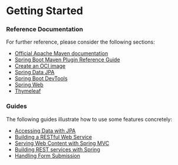 # Getting Started

### Reference Documentation
For further reference, please consider the following sections:

* [Official Apache Maven documentation](https://maven.apache.org/guides/index.html)
* [Spring Boot Maven Plugin Reference Guide](https://docs.spring.io/spring-boot/docs/3.1.5.RELEASE/maven-plugin/reference/html/)
* [Create an OCI image](https://docs.spring.io/spring-boot/docs/3.1.5.RELEASE/maven-plugin/reference/html/#build-image)
* [Spring Data JPA](https://docs.spring.io/spring-boot/docs/3.1.5.RELEASE/reference/htmlsingle/index.html#data.sql.jpa-and-spring-data)
* [Spring Boot DevTools](https://docs.spring.io/spring-boot/docs/3.1.5.RELEASE/reference/htmlsingle/index.html#using.devtools)
* [Spring Web](https://docs.spring.io/spring-boot/docs/3.1.5.RELEASE/reference/htmlsingle/index.html#web)
* [Thymeleaf](https://docs.spring.io/spring-boot/docs/3.1.5.RELEASE/reference/htmlsingle/index.html#web.servlet.spring-mvc.template-engines)

### Guides
The following guides illustrate how to use some features concretely:

* [Accessing Data with JPA](https://spring.io/guides/gs/accessing-data-jpa/)
* [Building a RESTful Web Service](https://spring.io/guides/gs/rest-service/)
* [Serving Web Content with Spring MVC](https://spring.io/guides/gs/serving-web-content/)
* [Building REST services with Spring](https://spring.io/guides/tutorials/rest/)
* [Handling Form Submission](https://spring.io/guides/gs/handling-form-submission/)

